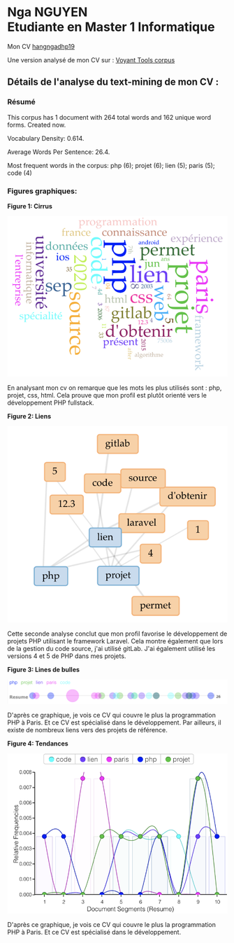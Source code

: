 Nga NGUYEN  
Etudiante en Master 1 Informatique
================================
Mon CV [hangngadhp19](https://samszo.github.io/M1_INFO_20-21/hangngadhp19/cv.html)

Une version analysé de mon CV sur : [Voyant Tools corpus](https://voyant-tools.org/?corpus=af84ba16ce2eeecb2d751c17a7394416)

Détails de l'analyse du text-mining de mon CV :
------------------------
### Résumé

This corpus has 1 document with 264 total words and 162 unique word forms. Created now.  

Vocabulary Density: 0.614.  

Average Words Per Sentence: 26.4.  

Most frequent words in the corpus: php (6); projet (6); lien (5); paris (5); code (4)

### Figures graphiques:

**Figure 1: Cirrus**

![](images/cirrus.png)

En analysant mon cv on remarque que les mots les plus utilisés sont : php, projet, css, html.
Cela prouve que mon profil est plutôt orienté vers le développement PHP fullstack.

**Figure 2: Liens**

![](images/liens.png)
  
Cette seconde analyse conclut que mon profil favorise le développement de projets PHP utilisant le framework Laravel. Cela montre également que lors de la gestion du code source, j'ai utilisé gitLab. J'ai également utilisé les versions 4 et 5 de PHP dans mes projets.

**Figure 3: Lines de bulles**

![](images/bulles.png)

D'après ce graphique, je vois ce CV qui couvre le plus la programmation PHP à Paris. Et ce CV est spécialisé dans le développement. Par ailleurs, il existe de nombreux liens vers des projets de référence.

**Figure 4: Tendances**

![](images/tendances.png)

D'après ce graphique, je vois ce CV qui couvre le plus la programmation PHP à Paris. Et ce CV est spécialisé dans le développement.